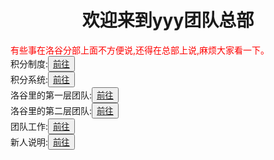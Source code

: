 <html>
	<head>
		<title>yyy团队的总部</title>
	    <style type="text/css">
		<!--
			.red{color:#FF0000}
			.green{color:#00FF00}
			.purple{color: #FF00FF}
		-->
        </style>
	</head>
	<body>
		<h1><center>欢迎来到yyy团队总部</center></h1>
		<div class="red">有些事在洛谷分部上面不方便说,还得在总部上说,麻烦大家看一下。</div>
		<div>积分制度:<button title="hello"><a href="https://zhouningyuan1234.github.io/zhidu/"><span clss="purple">前往</span></a></button></div>
		<div>积分系统:<button title="hello"><a href="https://zhouningyuan1234.github.io/xitong/"><span clss="purple">前往</span></a></button></div>
		<div>洛谷里的第一层团队:<button title="hello"><a href="https://www.luogu.org/team/show?teamid=18368"><span clss="purple">前往</span></a></button></div>
		<div>洛谷里的第二层团队:<button title="hello"><a href="https://www.luogu.org/team/show?teamid=18753"><span clss="purple">前往</span></a></button></div>
		<div>团队工作:<button title="hello"><a href="https://zhouningyuan1234.github.io/tuanduigongzuo/"><span clss="purple">前往</span></a></button></div>
		<div>新人说明:<button title="hello"><a href="https://zhouningyuan1234.github.io/xinrenshuoming/
">前往</a></button></div>
	</body>
</html>
